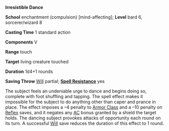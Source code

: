  **Irresistible Dance**

**School** enchantment (compulsion) [mind-affecting]; **Level** bard 6, sorcerer/wizard 8

**Casting Time** 1 standard action

**Components** V

**Range** touch

**Target** living creature touched

**Duration** 1d4+1 rounds

**Saving Throw** [Will](../combat.md#_will) partial; **[Spell Resistance](../glossary.md#_spell-resistance)** yes

The subject feels an undeniable urge to dance and begins doing so, complete with foot shuffling and tapping. The spell effect makes it impossible for the subject to do anything other than caper and prance in place. The effect imposes a –4 penalty to [Armor Class](../combat.md#_armor-class) and a –10 penalty on [Reflex](../combat.md#_reflex) saves, and it negates any [AC](../combat.md#_armor-class) bonus granted by a shield the target holds. The dancing subject provokes attacks of opportunity each round on its turn. A successful [Will](../combat.md#_will) save reduces the duration of this effect to 1 round.

